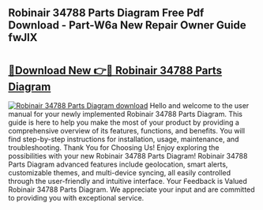 ## Robinair 34788 Parts Diagram Free Pdf Download - Part-W6a New Repair Owner Guide fwJlX

# <h2><a href="http://dfk88a3.blite.top/?on=Robinair+34788+Parts+Diagram">🔗Download New 👉🔴 Robinair 34788 Parts Diagram</a></h2>

[![Robinair 34788 Parts Diagram download](https://i.imgur.com/lujVjoI.png)](http://dfk88a3.blite.top/?on=Robinair+34788+Parts+Diagram)
Hello and welcome to the user manual for your newly implemented Robinair 34788 Parts Diagram. This guide is here to help you make the most of your product by providing a comprehensive overview of its features, functions, and benefits. You will find step-by-step instructions for installation, usage, maintenance, and troubleshooting. Thank You for Choosing Us! Enjoy exploring the possibilities with your new Robinair 34788 Parts Diagram! Robinair 34788 Parts Diagram advanced features include geolocation, smart alerts, customizable themes, and multi-device syncing, all easily controlled through the user-friendly and intuitive interface. Your Feedback is Valued Robinair 34788 Parts Diagram. We appreciate your input and are committed to providing you with exceptional service.
